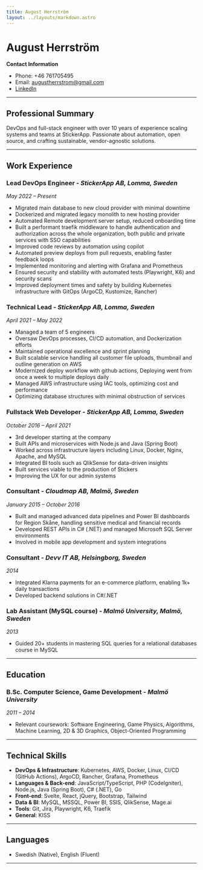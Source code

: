 ```yaml
---
title: August Herrström
layout: ../layouts/markdown.astro
---
```



# August Herrström

**Contact Information**  
- Phone: +46 761705495  
- Email: augustherrstrom@gmail.com  
- [LinkedIn](https://www.linkedin.com/in/august-herrstr%C3%B6m-3a04547a/)  

---

## Professional Summary

DevOps and full-stack engineer with over 10 years of experience scaling systems and teams at StickerApp. Passionate about automation, open source, and crafting sustainable, vendor-agnostic solutions.

---

## Work Experience

### Lead DevOps Engineer - *StickerApp AB, Lomma, Sweden*  
*May 2022 – Present*  
- Migrated main database to new cloud provider with minimal downtime
- Dockerized and migrated legacy monolith to new hosting provider
- Automated Remote development server setup, reduced onboarding time
- Built a performant traefik middleware to handle authentication and authorization across the whole organization, both public and private services with SSO capabilities
- Improved code reviews by automation using copilot
- Automated preview deploys from pull requests, enabling faster feedback loops
- Implemented monitoring and alerting with Grafana and Prometheus
- Ensured security and stability with automated tests (Playwright, K6) and security scans
- Improved deployment times and safety by building Kubernetes infrastructure with GitOps (ArgoCD, Kustomize, Rancher)

### Technical Lead - *StickerApp AB, Lomma, Sweden*  
*April 2021 – May 2022*  
- Managed a team of 5 engineers
- Oversaw DevOps processes, CI/CD automation, and Dockerization efforts
- Maintained operational excellence and sprint planning
- Built scalable service handling all customer file uploads, thumbnail and outline generation on AWS
- Modernized deploy workflow with github actions, Deploying went from once a week to multiple deploys daily
- Managed AWS infrastructure using IAC tools, optimizing cost and performance
- Optimizing database structures with minimal obstruction of services

### Fullstack Web Developer - *StickerApp AB, Lomma, Sweden*
*October 2016 – April 2021*
- 3rd developer starting at the company
- Built APIs and microservices with Node.js and Java (Spring Boot)
- Worked across infrastructure layers including Linux, Docker, Nginx, Apache, and MySQL
- Integrated BI tools such as QlikSense for data-driven insights
- Built services viable to the production of Stickers
- Improving the UX for our admin systems

### Consultant - *Cloudmap AB, Malmö, Sweden*  
*January 2015 – October 2016*
- Built and managed advanced data pipelines and Power BI dashboards for Region Skåne, handling sensitive medical and financial records
- Developed REST APIs in C# (.NET) and managed Microsoft SQL Server environments
- Involved in mobile app development and system integrations

### Consultant - *Devv IT AB, Helsingborg, Sweden*  
*2014*  
- Integrated Klarna payments for an e-commerce platform, enabling 1k+ daily transactions
- Developed backend solutions in C#/.NET

### Lab Assistant (MySQL course) - *Malmö University, Malmö, Sweden*  
*2013*  
- Guided 20+ students in mastering SQL queries for a relational databases course in MySQL

---

## Education

### B.Sc. Computer Science, Game Development - *Malmö University*  
*2011 – 2014*  
- Relevant coursework: Software Engineering, Game Physics, Algorithms, Machine Learning, 2D & 3D Graphics, Object-Oriented Programming

---

## Technical Skills

- **DevOps & Infrastructure**: Kubernetes, AWS, Docker, Linux, CI/CD (GitHub Actions), ArgoCD, Rancher, Grafana, Prometheus  
- **Languages & Back-end**: JavaScript/TypeScript, PHP (CodeIgniter), Node.js, Java (Spring Boot), C# (.NET), Go
- **Front-end**: Svelte, React, jQuery, Bootstrap, Tailwind
- **Data & BI**: MySQL, MSSQL, Power BI, SSIS, QlikSense, Mage.ai  
- **Tools**: Git, Jira, Playwright, K6, Traefik
- **General**: KISS

---

## Languages

- Swedish (Native), English (Fluent)  

---
